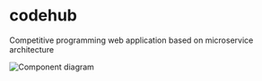 # codehub
Competitive programming web application based on microservice architecture

![Component diagram](http://www.plantuml.com/plantuml/proxy?cache=no&src=https://raw.githubusercontent.com/nemaberci/codehub/planning/GH-1-planning/specification/components.plantuml)